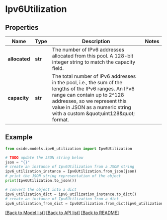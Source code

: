 # Ipv6Utilization


## Properties

Name | Type | Description | Notes
------------ | ------------- | ------------- | -------------
**allocated** | **str** | The number of IPv6 addresses allocated from this pool. A 128-bit integer string to match the capacity field. | 
**capacity** | **str** | The total number of IPv6 addresses in the pool, i.e., the sum of the lengths of the IPv6 ranges. An IPv6 range can contain up to 2^128 addresses, so we represent this value in JSON as a numeric string with a custom \&quot;uint128\&quot; format. | 

## Example

```python
from oxide.models.ipv6_utilization import Ipv6Utilization

# TODO update the JSON string below
json = "{}"
# create an instance of Ipv6Utilization from a JSON string
ipv6_utilization_instance = Ipv6Utilization.from_json(json)
# print the JSON string representation of the object
print(Ipv6Utilization.to_json())

# convert the object into a dict
ipv6_utilization_dict = ipv6_utilization_instance.to_dict()
# create an instance of Ipv6Utilization from a dict
ipv6_utilization_from_dict = Ipv6Utilization.from_dict(ipv6_utilization_dict)
```
[[Back to Model list]](../README.md#documentation-for-models) [[Back to API list]](../README.md#documentation-for-api-endpoints) [[Back to README]](../README.md)


